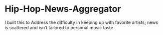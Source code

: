 # Hip-Hop-News-Aggregator
I built this to Address the difficulty in keeping up with favorite artists; news is scattered and isn’t tailored to personal music taste 
